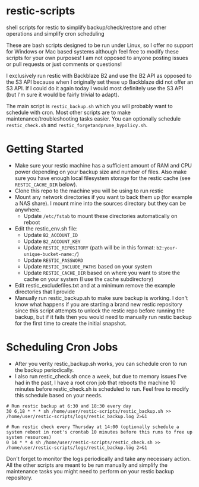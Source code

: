 # restic-scripts
shell scripts for restic to simplify backup/check/restore and other operations and simplify cron scheduling

These are bash scripts designed to be run under Linux, so I offer no support for Windows or Mac based systems although feel free to modify these scripts for your own purposes! I am not opposed to anyone posting issues or pull requests or just comments or questions!

I exclusively run restic with Backblaze B2 and use the B2 API as opposed to the S3 API because when I originally set these up Backblaze did not offer an S3 API. If I could do it again today I would most definitely use the S3 API (but I'm sure it would be fairly trivial to adapt).

The main script is `restic_backup.sh` which you will probably want to schedule with cron. Most other scripts are to make maintenance/troubleshooting tasks easier. You can optionally schedule `restic_check.sh` and `restic_forgetandprune_bypolicy.sh`.

# Getting Started
- Make sure your restic machine has a sufficient amount of RAM and CPU power depending on your backup size and number of files. Also make sure you have enough local filesystem storage for the restic cache (see `RESTIC_CACHE_DIR` below).
- Clone this repo to the machine you will be using to run restic
- Mount any network directories if you want to back them up (for example a NAS share). I mount mine into the sources directory but they can be anywhere.
  - Update `/etc/fstab` to mount these directories automatically on reboot
- Edit the restic_env.sh file:
  - Update `B2_ACCOUNT_ID`
  - Update `B2_ACCOUNT_KEY`
  - Update `RESTIC_REPOSITORY` (path will be in this format: `b2:your-unique-bucket-name:/`)
  - Update `RESTIC_PASSWORD`
  - Update `RESTIC_INCLUDE_PATHS` based on your system
  - Update `RESTIC_CACHE_DIR` based on where you want to store the cache on your system (I use the cache subdirectory)
- Edit restic_excludefiles.txt and at a minimum remove the example directories that I provide
- Manually run restic_backup.sh to make sure backup is working. I don't know what happens if you are starting a brand new restic repository since this script attempts to unlock the restic repo before running the backup, but if it fails then you would need to manually run restic backup for the first time to create the initial snapshot.

# Scheduling Cron Jobs
- After you verity restic_backup.sh works, you can schedule cron to run the backup periodically.
- I also run restic_check.sh once a week, but due to memory issues I've had in the past, I have a root cron job that reboots the machine 10 minutes before restic_check.sh is scheduled to run. Feel free to modify this schedule based on your needs.
```
# Run restic backup at 6:30 and 18:30 every day
30 6,18 * * * sh /home/user/restic-scripts/restic_backup.sh >> /home/user/restic-scripts/logs/restic_backup.log 2>&1

# Run restic check every Thursday at 14:00 (optionally schedule a system reboot in root's crontab 10 minutes before this runs to free up system resources)
0 14 * * 4 sh /home/user/restic-scripts/restic_check.sh >> /home/user/restic-scripts/logs/restic_backup.log 2>&1
```

Don't forget to monitor the logs periodically and take any necessary action. All the other scripts are meant to be run manually and simplify the maintenance tasks you might need to perform on your restic backup repository.
